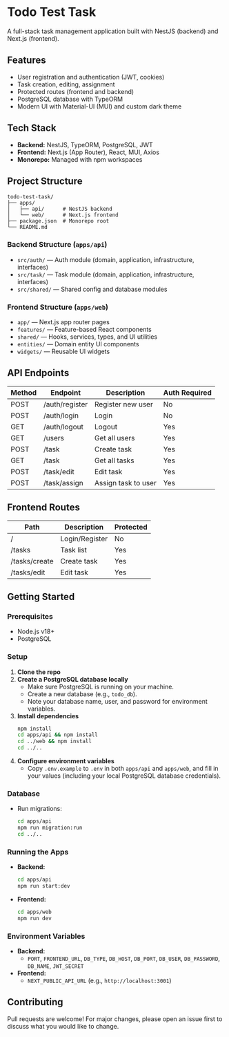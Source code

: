 # Todo Test Task

A full-stack task management application built with NestJS (backend) and Next.js (frontend).

## Features

- User registration and authentication (JWT, cookies)
- Task creation, editing, assignment
- Protected routes (frontend and backend)
- PostgreSQL database with TypeORM
- Modern UI with Material-UI (MUI) and custom dark theme

## Tech Stack

- **Backend:** NestJS, TypeORM, PostgreSQL, JWT
- **Frontend:** Next.js (App Router), React, MUI, Axios
- **Monorepo:** Managed with npm workspaces

## Project Structure

```
todo-test-task/
├── apps/
│   ├── api/      # NestJS backend
│   └── web/      # Next.js frontend
├── package.json  # Monorepo root
└── README.md
```

### Backend Structure (`apps/api`)
- `src/auth/` — Auth module (domain, application, infrastructure, interfaces)
- `src/task/` — Task module (domain, application, infrastructure, interfaces)
- `src/shared/` — Shared config and database modules

### Frontend Structure (`apps/web`)
- `app/` — Next.js app router pages
- `features/` — Feature-based React components
- `shared/` — Hooks, services, types, and UI utilities
- `entities/` — Domain entity UI components
- `widgets/` — Reusable UI widgets

## API Endpoints

| Method | Endpoint         | Description                | Auth Required |
|--------|------------------|----------------------------|--------------|
| POST   | /auth/register   | Register new user          | No           |
| POST   | /auth/login      | Login                      | No           |
| GET    | /auth/logout     | Logout                     | Yes          |
| GET    | /users           | Get all users              | Yes          |
| POST   | /task            | Create task                | Yes          |
| GET    | /task            | Get all tasks              | Yes          |
| POST   | /task/edit       | Edit task                  | Yes          |
| POST   | /task/assign     | Assign task to user        | Yes          |

## Frontend Routes

| Path            | Description         | Protected |
|-----------------|--------------------|-----------|
| /               | Login/Register     | No        |
| /tasks          | Task list          | Yes       |
| /tasks/create   | Create task        | Yes       |
| /tasks/edit     | Edit task          | Yes       |

## Getting Started

### Prerequisites

- Node.js v18+
- PostgreSQL

### Setup

1. **Clone the repo**
2. **Create a PostgreSQL database locally**
   - Make sure PostgreSQL is running on your machine.
   - Create a new database (e.g., `todo_db`).
   - Note your database name, user, and password for environment variables.
3. **Install dependencies**
   ```sh
   npm install
   cd apps/api && npm install
   cd ../web && npm install
   cd ../..
   ```
4. **Configure environment variables**
   - Copy `.env.example` to `.env` in both `apps/api` and `apps/web`, and fill in your values (including your local PostgreSQL database credentials).

### Database

- Run migrations:
  ```sh
  cd apps/api
  npm run migration:run
  cd ../..
  ```

### Running the Apps

- **Backend:**  
  ```sh
  cd apps/api
  npm run start:dev
  ```
- **Frontend:**  
  ```sh
  cd apps/web
  npm run dev
  ```

### Environment Variables

- **Backend:**  
  - `PORT`, `FRONTEND_URL`, `DB_TYPE`, `DB_HOST`, `DB_PORT`, `DB_USER`, `DB_PASSWORD`, `DB_NAME`, `JWT_SECRET`
- **Frontend:**  
  - `NEXT_PUBLIC_API_URL` (e.g., `http://localhost:3001`)

## Contributing

Pull requests are welcome! For major changes, please open an issue first to discuss what you would like to change.